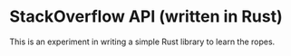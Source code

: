 # StackOverflow API (written in Rust)

This is an experiment in writing a simple Rust library to learn the ropes.